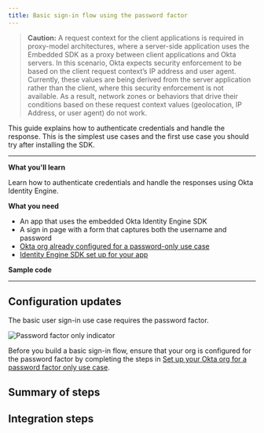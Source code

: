 ```yaml
---
title: Basic sign-in flow using the password factor
---
```


<ApiLifecycle access="ie" />

> **Caution:** A request context for the client applications is required in proxy-model architectures, where a server-side application uses the Embedded SDK as a proxy between client applications and Okta servers. In this scenario, Okta expects security enforcement to be based on the client request context’s IP address and user agent. Currently, these values are being derived from the server application rather than the client, where this security enforcement is not available. As a result, network zones or behaviors that drive their conditions based on these request context values (geolocation, IP Address, or user agent) do not work.

This guide explains how to authenticate credentials and handle the response. This is the simplest use cases and the first use case you should try after installing the SDK.

<StackSnippet snippet="pwdoptionalusecase" inline />

---

**What you'll learn**

Learn how to authenticate credentials and handle the responses using Okta Identity Engine.

**What you need**

* An app that uses the embedded Okta Identity Engine SDK
* A sign in page with a form that captures both the username and password
* [Okta org already configured for a password-only use case](/docs/guides/oie-embedded-common-org-setup/-/main/#set-up-your-okta-org-for-a-password-factor-only-use-case)
* [Identity Engine SDK set up for your app](/docs/guides/oie-embedded-common-download-setup-app/)

**Sample code**

<StackSnippet snippet="samplecode" />

---

## Configuration updates

The basic user sign-in use case requires the password factor.

<div class="half">

![Password factor only indicator](/img/oie-embedded-sdk/factor-password-only.png)

</div>

Before you build a basic sign-in flow, ensure that your org is configured for the password factor by completing the steps in [Set up your Okta org for a password factor only use case](/docs/guides/oie-embedded-common-org-setup/-/main/#set-up-your-okta-org-for-a-password-factor-only-use-case).

## Summary of steps

<StackSnippet snippet="summaryofsteps" />

## Integration steps

<StackSnippet snippet="integrationsteps" />

